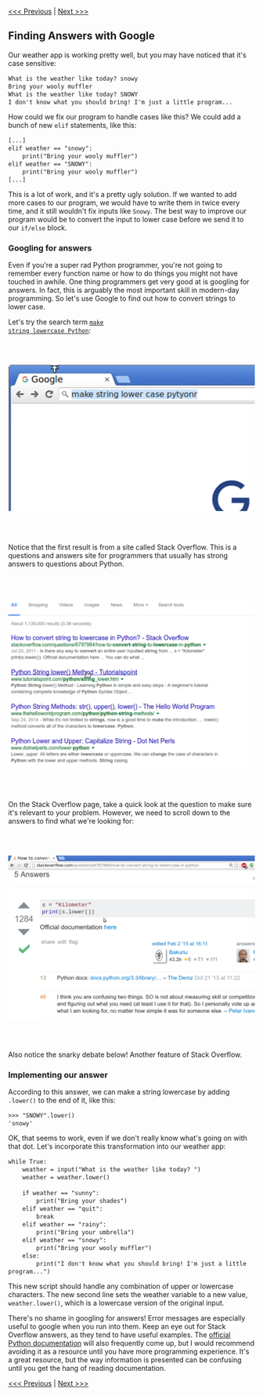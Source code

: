 [<<< Previous](input.md) | [Next >>>](motivate.md)

## Finding Answers with Google

Our weather app is working pretty well, but you may have noticed that it's case sensitive:

```
What is the weather like today? snowy
Bring your wooly muffler
What is the weather like today? SNOWY
I don't know what you should bring! I'm just a little program...
```

How could we fix our program to handle cases like this? We could add a bunch of new `elif` statements, like this:

```
[...]
elif weather == "snowy":
	print("Bring your wooly muffler")
elif weather == "SNOWY":
	print("Bring your wooly muffler")
[...]	
```

This is a lot of work, and it's a pretty ugly solution. If we wanted to add more cases to our program, we would have to write them in twice every time, and it still wouldn't fix inputs like `Snowy`. The best way to improve our program would be to convert the input to lower case before we send it to our `if/else` block.

### Googling for answers

Even if you're a super rad Python programmer, you're not going to remember every function name or how to do things you might not have touched in awhile. One thing programmers get very good at is googling for answers. In fact, this is arguably the most important skill in modern-day programming. So let's use Google to find out how to convert strings to lower case.

Let's try the search term <a href="http://lmgtfy.com/?q=make+string+lowercase+Python" target="_blank"><code>make string lowercase Python</code></a>:


<br><br>

![make string lower case Python Google search](google_search.png)  

<br><br>

Notice that the first result is from a site called Stack Overflow. This is a questions and answers site for programmers that usually has strong answers to questions about Python.

<br><br>

![Google search results with stack overflow answer on top](google_result.png)  

<br><br>

On the Stack Overflow page, take a quick look at the question to make sure it's relevant to your problem. However, we need to scroll down to the answers to find what we're looking for:

<br><br>

![stack overflow answer for making strings lowercase. the answer says to use string.lower()](stack_overflow.png)  

<br><br>

Also notice the snarky debate below! Another feature of Stack Overflow.

### Implementing our answer

According to this answer, we can make a string lowercase by adding `.lower()` to the end of it, like this:

```
>>> "SNOWY".lower()
'snowy'
```

OK, that seems to work, even if we don't really know what's going on with that dot. Let's incorporate this transformation into our weather app:

```
while True:
    weather = input("What is the weather like today? ")
    weather = weather.lower()

    if weather == "sunny":
        print("Bring your shades")
    elif weather == "quit":
        break
    elif weather == "rainy":
        print("Bring your umbrella")
    elif weather == "snowy":
        print("Bring your wooly muffler")
    else:
        print("I don't know what you should bring! I'm just a little program...")
```		

This new script should handle any combination of upper or lowercase characters. The new second line sets the weather variable to a new value, `weather.lower()`, which is a lowercase version of the original input.

There's no shame in googling for answers! Error messages are especially useful to google when you run into them. Keep an eye out for Stack Overflow answers, as they tend to have useful examples. The [official Python documentation](https://docs.python.org/3/) will also frequently come up, but I would recommend avoiding it as a resource until you have more programming experience. It's a great resource, but the way information is presented can be confusing until you get the hang of reading documentation.

[<<< Previous](input.md) | [Next >>>](motivate.md)

